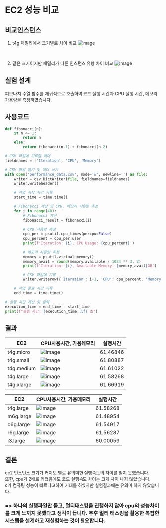 # EC2 성능 비교
## 비교인스턴스
1. t4g 패밀리에서 크기별로 차이 비교
![image](https://github.com/jiyeon5/jiyeon5/assets/49721857/9ef91b52-febf-4140-886c-2c27c75c640d)

<br/>

2. 같은 크기이지만 패밀리가 다른 인스턴스 유형 차이 비교
![image](https://github.com/jiyeon5/jiyeon5/assets/49721857/82942ba6-8f32-4003-8457-646f8d13690c)


## 실험 설계
피보나치 수열 함수를 재귀적으로 호출하여 코드 실행 시간과 CPU 실행 시간, 메모리 가용량을 측정하였습니다.

## 사용코드
```python
def fibonacci(n):
    if n <= 1:
        return n
    else:
        return fibonacci(n-1) + fibonacci(n-2)

# CSV 파일에 기록할 헤더
fieldnames = ['Iteration', 'CPU', 'Memory']

# CSV 파일 열기 및 헤더 쓰기
with open('performance_data.csv', mode='w', newline='') as file:
    writer = csv.DictWriter(file, fieldnames=fieldnames)
    writer.writeheader()

    # 작업 시작 시간 기록
    start_time = time.time()

    # Fibonacci 계산 및 CPU, 메모리 사용량 측정
    for i in range(40):
        # Fibonacci 계산
        fibonacci_result = fibonacci(i)

        # CPU 사용량 측정
        cpu_per = psutil.cpu_times(percpu=False)
        cpu_percent = cpu_per.user
        print(f'Iteration: {i}, CPU Usage: {cpu_percent}')

        # 메모리 사용량 측정
        memory = psutil.virtual_memory()
        memory_avail = round(memory.available / 1024 ** 3, 3)
        print(f'Iteration: {i}, Available Memory: {memory_avail}GB')

        # CSV 파일에 기록
        writer.writerow({'Iteration': i+1, 'CPU': cpu_percent, 'Memory': memory_avail})

    # 작업 종료 시간 기록
    end_time = time.time()

# 실행 시간 계산 및 출력
execution_time = end_time - start_time
print(f"실행 시간: {execution_time:.5f} 초")
```

## 결과

|EC2|CPU사용시간, 가용메모리|실행시간|
|------|---|---|
|t4g.micro|![image](https://github.com/jiyeon5/jiyeon5/assets/49721857/007a7ff6-2551-48c2-9786-b1a0e04efc91)|61.46846|
|t4g.small|![image](https://github.com/jiyeon5/jiyeon5/assets/49721857/2ec4b926-b45c-41f6-8a48-8a303068319c)|61.80887|
|t4g.medium|![image](https://github.com/jiyeon5/jiyeon5/assets/49721857/e4720cad-18bb-435a-86b0-d0a2c411ba41)|61.61022|
|t4g.large|![image](https://github.com/jiyeon5/jiyeon5/assets/49721857/baa3f6b0-8fa2-4a09-bbbb-0faf41a5f463)|61.58268|
|t4g.xlarge|![image](https://github.com/jiyeon5/jiyeon5/assets/49721857/68ab90cd-038a-431a-8bf0-be889783bdcf)|61.66919|

|EC2|CPU사용시간, 가용메모리|실행시간|
|------|---|---|
|t4g.large|![image](https://github.com/jiyeon5/jiyeon5/assets/49721857/baa3f6b0-8fa2-4a09-bbbb-0faf41a5f463)|61.58268|
|m6g.large|![image](https://github.com/jiyeon5/jiyeon5/assets/49721857/955adcef-a7b4-444d-b0d3-f214a6a00ef2)|61.48954|
|c6g.large|![image](https://github.com/jiyeon5/jiyeon5/assets/49721857/0092f639-2328-435a-a764-4bf59f162722)|61.54917|
|r6g.large|![image](https://github.com/jiyeon5/jiyeon5/assets/49721857/07f4ea09-a32d-48f9-bf46-6a0997b28888)|61.56287|
|i3.large|![image](https://github.com/jiyeon5/jiyeon5/assets/49721857/776d423c-4c26-4b2f-9547-8582680f909a)|60.00059|


## 결론
ec2 인스턴스 크기가 커져도 별로 유의미한 실행속도의 차이를 얻지 못했습니다.  
또한, cpu가 2배로 커졌음에도 코드 실행속도 차이는 크게 차이 나지 않았습니다.  
c가 컴퓨팅 성능이 빠르다고하여 기대를 하였지만 실험결과에는 유의미 하지 않았습니다.  
### => 하나의 실행파일만 돌고, 멀티태스킹을 진행하지 않아 cpu의 성능차이를 크게 느끼지 못했다고 생각이 듭니다. 추후 멀티 태스킹을 활용한 복잡한 시스템을 설계하고 재실험하는 것이 필요합니다.
